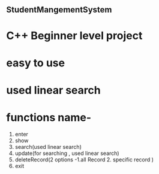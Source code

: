 ## StudentMangementSystem

# C++ Beginner level project 
# easy to use 
# used linear search 

# functions name-
1. enter 
2. show
3. search(used linear search)
4. update(for searching , used linear search)
5. deleteRecord(2 options -1.all Record 2. specific record )
6. exit

